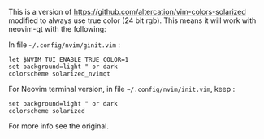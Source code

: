 This is a version of https://github.com/altercation/vim-colors-solarized
modified to always use true color (24 bit rgb). This means it will work with
neovim-qt with the following:

In file `~/.config/nvim/ginit.vim` :

    let $NVIM_TUI_ENABLE_TRUE_COLOR=1
    set background=light " or dark
    colorscheme solarized_nvimqt
    
For Neovim terminal version, in file `~/.config/nvim/init.vim`, keep :
    
    set background=light " or dark
    colorscheme solarized

For more info see the original.
